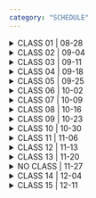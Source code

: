 ```yaml
---
category: "SCHEDULE"
---
```



<details>
<summary>
CLASS 01 | 08-28
</summary>

<div class = "class-schedule-details">

#### During Class
- Introductions
- Course Overview
- Programming for Artists Overview Lecture
- Overview of Tools for Semester Work
- Tutorial on Drawing & Coordinate System

#### Before Next Class
- Start an [are.na](https://www.are.na/) account
  - This is where you will keep your sketchbook for the course

- Read [Coordinate System and Shapes](https://p5js.org/learn/coordinate-system-and-shapes.html)
- Follow Along with Coding Train Videos:
  - [Shapes and Drawing](https://thecodingtrain.com/beginners/p5js/1.3-shapes-and-drawing.html)
  - [Color](https://thecodingtrain.com/beginners/p5js/1.4-color.html)
  - [Code Comments](https://www.youtube.com/watch?v=xJcrPJuem5Q)

- Create and Upload Exercise 1: Still Life
  - Assemble a still-life in your workspace
  - This can be an arrangement of a few simple objects, anything is okay
  - Try to "draw" the still life in p5.js using what you learned in class and by watching the videos
  - Don't worry about details. The goal isn't to spend a ton of time writing hundreds of lines of code but instead to find large shapes and think about the computer as also space of 'flattening' in much the same way as drawing.
  - Feel free to explore other drawing functions in the `2D Primitives` section of [the reference](https://p5js.org/reference/)
  - After you have finished, go to `File->Share` and copy the 'Present' link; go to the class are.na channel and navigate into the 'Still Life' sub-channel, add your 'Present' link as new block

</div>

</details>

<details>
<summary>
CLASS 02 | 09-04
</summary>

<div class = "class-schedule-details">

#### During Class
- Look at Exercises
- Movement and Responsiveness Artist Lecture
- Tutorial on Variables, Animation, and Debugging


#### Before Next Class

- Watch Coding Train:
  - [Variables 1](https://www.youtube.com/watch?v=RnS0YNuLfQQ)
  - [Variables 2](https://www.youtube.com/watch?v=Bn_B3T_Vbxs)
  - [Errors and Console](https://www.youtube.com/watch?v=LuGsp5KeJMM)
- Read p5 References:
  - [Debugging](https://p5js.org/learn/debugging.html)
  - [Color](https://p5js.org/learn/color.html)

- Create and Upload Exercise 2: Follower
  - Create a drawing of a Follower (interpret the meaning of this however you would like) that 'follows' your mouse around the canvas
  - At least one element of your Follower should change depending on its location.
  - After you have finished, go to `File->Share` and copy the 'Present' link; go to the class are.na channel and navigate into the 'Followers' sub-channel, add your 'Present' link as new block

</div>

</details>

<details>
<summary>
CLASS 03 | 09-11
</summary>

<div class = "class-schedule-details">

#### During Class
- Look at Exercises
- Interactivity Artist Lecture
- Tutorial on Conditionals, Randomness, and Interaction

#### Before Next Class
- Watch Coding Train:
  - [Conditionals 1](https://www.youtube.com/watch?v=1Osb_iGDdjk)
  - [Conditionals 2](https://www.youtube.com/watch?v=LO3Awjn_gyU)
  - [Conditionals 3](https://www.youtube.com/watch?v=r2S7j54I68c&t=730s)
  - [map() function](https://www.youtube.com/watch?v=nicMAoW6u1g)

- Create and Upload Exercise 3: Interactive Poem
  - Create a poem that changes based on user interaction
  - This can take the form of a 'branching set of possibilities' or another experimental form
  - After you have finished, go to `File->Share` and copy the 'Present' link; go to the class are.na channel and navigate into the 'Shifting Poems' sub-channel, add your 'Present' link as new block

</div>

</details>

<details>
<summary>
CLASS 04 | 09-18
</summary>

<div class = "class-schedule-details">

#### During Class
- Look at Exercises
- Multimedia and Digital Collage artist lecture
- Tutorial on Media (Image, Video, Sound)

#### Before Next Class
- Watch Coding Train:
  - [Uploading Media Files](https://www.youtube.com/watch?v=rO6M5hj0V-o)

- Create and Upload Exercise 4: Unstable Collage
  - Create a p5.js sketch that is a collage of at least 2 different media elements (video, sound, text, image)
  - You can use as many media elements as you want.
  - You can digitally manipulate the media before adding to your sketch
  - Make the collage shift in some way
  - When different elements overlap or interact, they should change in some way
  - After you have finished, go to `File->Share` and copy the 'Present' link; go to the class are.na channel and navigate into the 'Unstable Collages' sub-channel, add your 'Present' link as new block

</div>

</details>

<details>
<summary>
CLASS 05 | 09-25
</summary>

<div class = "class-schedule-details">

#### During Class
- Look at Exercises
- Repetition Artist Lecture
- Tutorial on Loops

#### Before Next Class
- Watch Coding Train Loops:
  - [Loops Pt. 1](https://www.youtube.com/watch?v=cnRD9o6odjk)
  - [Loops Pt. 2](https://www.youtube.com/watch?v=1c1_TMdf8b8&t=158s)


- Create and Upload Exercise 5: TBD (will update after first class)

  
</div>

</details>

<details>
<summary>
CLASS 06 | 10-02
</summary>

<div class = "class-schedule-details">

#### During Class
- Look at Exercises
- Data Artist Lecture
- Tutorial on Collections and Functions

#### Before Next Class
- Watch Coding Train:
  - [Functions Pt. 1](https://www.youtube.com/watch?v=wRHAitGzBrg)
  - [Functions Pt. 2](https://www.youtube.com/watch?v=zkc417YapfE)
  - [Functions Pt. 3](https://www.youtube.com/watch?v=qRnUBiTJ66Y)

- Create and Upload Exercise 6: TBD (will update after first class)

</div>

</details>

<details>
<summary>
CLASS 07 | 10-09
</summary>

<div class = "class-schedule-details">

#### During Class
- Look at Exercises
- Tutorial on Object-Oriented Programming

#### Before Next Class
- Create and Upload Exercise 7: TBD (will update after first class)


</div>

</details>

<details>
<summary>
CLASS 08 | 10-16
</summary>

<div class = "class-schedule-details">

#### During Class
- Look at Exercises
- Tutorial on HTML and DOM

#### Before Next Class
- Watch first 3 [Coding Train HTML/CSS/DOM videos](https://thecodingtrain.com/Tutorials/8-html-css-dom/)
- Create and Upload Exercise 8: TBD (will update after first class)

</div>

</details>

<details>
<summary>
CLASS 09 | 10-23
</summary>

<div class = "class-schedule-details">

#### During Class
- Look at Exercises
- Image and Video Processing, Face Detection

#### Before Next Class
- Create and Upload Exercise 9: TBD (will update after first class)

</div>

</details>

<details>
<summary>
CLASS 10 | 10-30
</summary>

<div class = "class-schedule-details">

#### During Class
- Look at Exercises
- Tutorial on Additional Libraries

#### Before Next Class
- Create and Upload Exercise 10: TBD (will update after first class)


</div>

</details>

<details>
<summary>
CLASS 11 | 11-06
</summary>

<div class = "class-schedule-details">

#### During Class
- Look at Exercises
- Tutorial on WEBGL

#### Before Next Class
- Prepare 10 slide presentation that will serve as your proposal for final project
  - You will present this to the class through screenshare
  - Talk about the themes, concepts, technical challenges, and timeline

</div>

</details>

<details>
<summary>
CLASS 12 | 11-13
</summary>

<div class = "class-schedule-details">

#### During Class
- View your proposals and share feedback with one another

#### Before Next Class


</div>

</details>

<details>
<summary>
CLASS 13 | 11-20
</summary>

<div class = "class-schedule-details">

#### During Class
- Tutorial on alternate workflows

#### Before Next Class

- Read TBD

</div>

</details>

<details>
<summary>
NO CLASS | 11-27
</summary>

### DECOLONIZE YOUR LIFE DAY

</details>

<details>
<summary>
CLASS 14 | 12-04
</summary>

<div class = "class-schedule-details">

#### During Class
- 1-on-1 meetings

#### Before Next Class

- Finish Final Project for Presentation Next Class!

</div>

</details>

<details>
<summary>
CLASS 15 | 12-11
</summary>

<div class = "class-schedule-details">

#### During Class
- Final Critique


</div>

</details>
